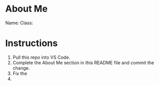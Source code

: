 # About Me
Name: 
Class: 


# Instructions
1.  Pull this repo into VS Code.
2.  Complete the About Me section in this README file and commit the change.
3.  Fix the 
4.  